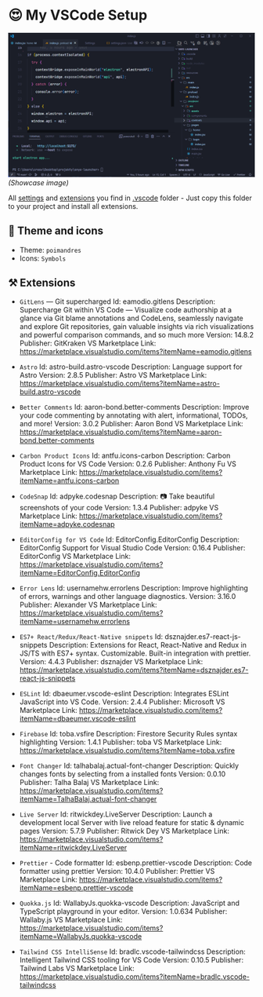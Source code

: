 # 😍 My VSCode Setup

![Showcase Image](showcase.png)
_(Showcase image)_

All [settings](.vscode/settings.json) and [extensions](.vscode/extensions.json) you find in [.vscode](.vscode) folder - Just copy this folder to your project and install all extensions.

## 🎨 Theme and icons

- Theme: `poimandres`
- Icons: `Symbols`

## ⚒️ Extensions

- `GitLens` — Git supercharged
  Id: eamodio.gitlens
  Description: Supercharge Git within VS Code — Visualize code authorship at a glance via Git blame annotations and CodeLens, seamlessly navigate and explore Git repositories, gain valuable insights via rich visualizations and powerful comparison commands, and so much more
  Version: 14.8.2
  Publisher: GitKraken
  VS Marketplace Link: https://marketplace.visualstudio.com/items?itemName=eamodio.gitlens

- `Astro`
  Id: astro-build.astro-vscode
  Description: Language support for Astro
  Version: 2.8.5
  Publisher: Astro
  VS Marketplace Link: https://marketplace.visualstudio.com/items?itemName=astro-build.astro-vscode

- `Better Comments`
  Id: aaron-bond.better-comments
  Description: Improve your code commenting by annotating with alert, informational, TODOs, and more!
  Version: 3.0.2
  Publisher: Aaron Bond
  VS Marketplace Link: https://marketplace.visualstudio.com/items?itemName=aaron-bond.better-comments

- `Carbon Product Icons`
  Id: antfu.icons-carbon
  Description: Carbon Product Icons for VS Code
  Version: 0.2.6
  Publisher: Anthony Fu
  VS Marketplace Link: https://marketplace.visualstudio.com/items?itemName=antfu.icons-carbon

- `CodeSnap`
  Id: adpyke.codesnap
  Description: 📷 Take beautiful screenshots of your code
  Version: 1.3.4
  Publisher: adpyke
  VS Marketplace Link: https://marketplace.visualstudio.com/items?itemName=adpyke.codesnap

- `EditorConfig for VS Code`
  Id: EditorConfig.EditorConfig
  Description: EditorConfig Support for Visual Studio Code
  Version: 0.16.4
  Publisher: EditorConfig
  VS Marketplace Link: https://marketplace.visualstudio.com/items?itemName=EditorConfig.EditorConfig

- `Error Lens`
  Id: usernamehw.errorlens
  Description: Improve highlighting of errors, warnings and other language diagnostics.
  Version: 3.16.0
  Publisher: Alexander
  VS Marketplace Link: https://marketplace.visualstudio.com/items?itemName=usernamehw.errorlens

- `ES7+ React/Redux/React-Native snippets`
  Id: dsznajder.es7-react-js-snippets
  Description: Extensions for React, React-Native and Redux in JS/TS with ES7+ syntax. Customizable. Built-in integration with prettier.
  Version: 4.4.3
  Publisher: dsznajder
  VS Marketplace Link: https://marketplace.visualstudio.com/items?itemName=dsznajder.es7-react-js-snippets

- `ESLint`
  Id: dbaeumer.vscode-eslint
  Description: Integrates ESLint JavaScript into VS Code.
  Version: 2.4.4
  Publisher: Microsoft
  VS Marketplace Link: https://marketplace.visualstudio.com/items?itemName=dbaeumer.vscode-eslint

- `Firebase`
  Id: toba.vsfire
  Description: Firestore Security Rules syntax highlighting
  Version: 1.4.1
  Publisher: toba
  VS Marketplace Link: https://marketplace.visualstudio.com/items?itemName=toba.vsfire

- `Font Changer`
  Id: talhabalaj.actual-font-changer
  Description: Quickly changes fonts by selecting from a installed fonts
  Version: 0.0.10
  Publisher: Talha Balaj
  VS Marketplace Link: https://marketplace.visualstudio.com/items?itemName=TalhaBalaj.actual-font-changer

- `Live Server`
  Id: ritwickdey.LiveServer
  Description: Launch a development local Server with live reload feature for static & dynamic pages
  Version: 5.7.9
  Publisher: Ritwick Dey
  VS Marketplace Link: https://marketplace.visualstudio.com/items?itemName=ritwickdey.LiveServer

- `Prettier` - Code formatter
  Id: esbenp.prettier-vscode
  Description: Code formatter using prettier
  Version: 10.4.0
  Publisher: Prettier
  VS Marketplace Link: https://marketplace.visualstudio.com/items?itemName=esbenp.prettier-vscode

- `Quokka.js`
  Id: WallabyJs.quokka-vscode
  Description: JavaScript and TypeScript playground in your editor.
  Version: 1.0.634
  Publisher: Wallaby.js
  VS Marketplace Link: https://marketplace.visualstudio.com/items?itemName=WallabyJs.quokka-vscode

- `Tailwind CSS IntelliSense`
  Id: bradlc.vscode-tailwindcss
  Description: Intelligent Tailwind CSS tooling for VS Code
  Version: 0.10.5
  Publisher: Tailwind Labs
  VS Marketplace Link: https://marketplace.visualstudio.com/items?itemName=bradlc.vscode-tailwindcss
